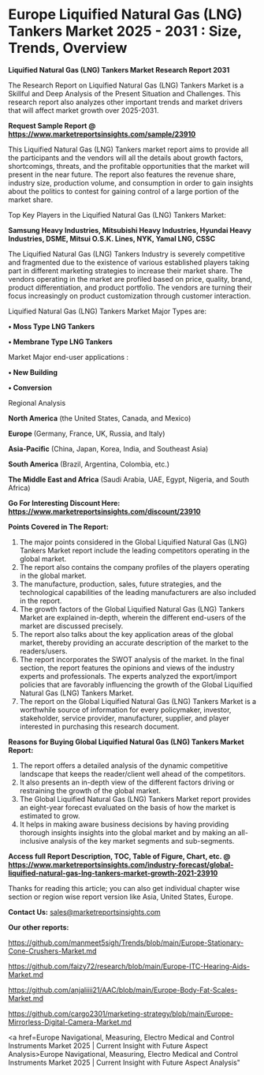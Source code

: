 # Europe Liquified Natural Gas (LNG) Tankers Market 2025 - 2031 : Size, Trends, Overview

<strong>Liquified Natural Gas (LNG) Tankers Market Research Report 2031</strong>

The Research Report on Liquified Natural Gas (LNG) Tankers Market is a Skillful and Deep Analysis of the Present Situation and Challenges. This research report also analyzes other important trends and market drivers that will affect market growth over 2025-2031.

<strong>Request Sample Report @ <a href=https://www.marketreportsinsights.com/sample/23910>https://www.marketreportsinsights.com/sample/23910</a></strong>

This Liquified Natural Gas (LNG) Tankers market report aims to provide all the participants and the vendors will all the details about growth factors, shortcomings, threats, and the profitable opportunities that the market will present in the near future. The report also features the revenue share, industry size, production volume, and consumption in order to gain insights about the politics to contest for gaining control of a large portion of the market share.

Top Key Players in the Liquified Natural Gas (LNG) Tankers Market:

<strong>Samsung Heavy Industries, Mitsubishi Heavy Industries, Hyundai Heavy Industries, DSME, Mitsui O.S.K. Lines, NYK, Yamal LNG, CSSC</strong>

The Liquified Natural Gas (LNG) Tankers Industry is severely competitive and fragmented due to the existence of various established players taking part in different marketing strategies to increase their market share. The vendors operating in the market are profiled based on price, quality, brand, product differentiation, and product portfolio. The vendors are turning their focus increasingly on product customization through customer interaction.

Liquified Natural Gas (LNG) Tankers Market Major Types are:

<strong>• Moss Type LNG Tankers

• Membrane Type LNG Tankers</strong>

Market Major end-user applications :

<strong>• New Building

• Conversion</strong>

Regional Analysis

</u><strong><b>North America</b></strong> (the United States, Canada, and Mexico)

<strong><b>Europe </b></strong>(Germany, France, UK, Russia, and Italy)

<strong><b>Asia-Pacific</b></strong> (China, Japan, Korea, India, and Southeast Asia)

<strong><b>South America</b></strong> (Brazil, Argentina, Colombia, etc.)

<strong><b>The Middle East and Africa</b></strong> (Saudi Arabia, UAE, Egypt, Nigeria, and South Africa)

<strong>Go For Interesting Discount Here: <a href=https://www.marketreportsinsights.com/discount/23910>https://www.marketreportsinsights.com/discount/23910</a></strong>

<strong>Points Covered in The Report:</strong>
<ol>
  <li>The major points considered in the Global Liquified Natural Gas (LNG) Tankers Market report include the leading competitors operating in the global market.</li>
  <li>The report also contains the company profiles of the players operating in the global market.</li>
  <li>The manufacture, production, sales, future strategies, and the technological capabilities of the leading manufacturers are also included in the report.</li>
  <li>The growth factors of the Global Liquified Natural Gas (LNG) Tankers Market are explained in-depth, wherein the different end-users of the market are discussed precisely.</li>
  <li>The report also talks about the key application areas of the global market, thereby providing an accurate description of the market to the readers/users.</li>
  <li>The report incorporates the SWOT analysis of the market. In the final section, the report features the opinions and views of the industry experts and professionals. The experts analyzed the export/import policies that are favorably influencing the growth of the Global Liquified Natural Gas (LNG) Tankers Market.</li>
  <li>The report on the Global Liquified Natural Gas (LNG) Tankers Market is a worthwhile source of information for every policymaker, investor, stakeholder, service provider, manufacturer, supplier, and player interested in purchasing this research document.</li>
</ol>
<strong>Reasons for Buying Global Liquified Natural Gas (LNG) Tankers Market Report:</strong>

<ol>
  <li>The report offers a detailed analysis of the dynamic competitive landscape that keeps the reader/client well ahead of the competitors.</li>
  <li>It also presents an in-depth view of the different factors driving or restraining the growth of the global market.</li>
  <li>The Global Liquified Natural Gas (LNG) Tankers Market report provides an eight-year forecast evaluated on the basis of how the market is estimated to grow.</li>
  <li>It helps in making aware business decisions by having providing thorough insights insights into the global market and by making an all-inclusive analysis of the key market segments and sub-segments.</li>
</ol>
<strong>Access full Report Description, TOC, Table of Figure, Chart, etc. @ <a href=https://www.marketreportsinsights.com/industry-forecast/global-liquified-natural-gas-lng-tankers-market-growth-2021-23910>https://www.marketreportsinsights.com/industry-forecast/global-liquified-natural-gas-lng-tankers-market-growth-2021-23910</a></strong>


Thanks for reading this article; you can also get individual chapter wise section or region wise report version like Asia, United States, Europe.

<strong>Contact Us:</strong>
sales@marketreportsinsights.com

<strong>Our other reports:</strong>

<a href=https://github.com/manmeet5sigh/Trends/blob/main/Europe-Stationary-Cone-Crushers-Market.md>https://github.com/manmeet5sigh/Trends/blob/main/Europe-Stationary-Cone-Crushers-Market.md</a>

<a href=https://github.com/faizy72/research/blob/main/Europe-ITC-Hearing-Aids-Market.md>https://github.com/faizy72/research/blob/main/Europe-ITC-Hearing-Aids-Market.md</a>

<a href=https://github.com/anjaliiii21/AAC/blob/main/Europe-Body-Fat-Scales-Market.md>https://github.com/anjaliiii21/AAC/blob/main/Europe-Body-Fat-Scales-Market.md</a>

<a href=https://github.com/cargo2301/marketing-strategy/blob/main/Europe-Mirrorless-Digital-Camera-Market.md>https://github.com/cargo2301/marketing-strategy/blob/main/Europe-Mirrorless-Digital-Camera-Market.md</a>

<a href=Europe Navigational, Measuring, Electro Medical and Control Instruments Market 2025 | Current Insight with Future Aspect Analysis>Europe Navigational, Measuring, Electro Medical and Control Instruments Market 2025 | Current Insight with Future Aspect Analysis</a>"
